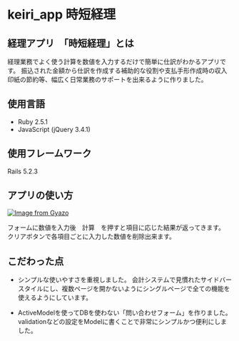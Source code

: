
# keiri_app 時短経理
## 経理アプリ　「時短経理」とは
経理業務でよく使う計算を数値を入力するだけで簡単に仕訳がわかるアプリです。
振込された金額から仕訳を作成する補助的な役割や支払手形作成時の収入印紙の節約等、幅広く日常業務のサポートを出来るように作りました。

## 使用言語
* Ruby 2.5.1
* JavaScript (jQuery 3.4.1)

## 使用フレームワーク
Rails 5.2.3

## アプリの使い方

[![Image from Gyazo](https://i.gyazo.com/e0d629c9b3fa3df8eff22b9591610dc0.gif)](https://gyazo.com/e0d629c9b3fa3df8eff22b9591610dc0)

フォームに数値を入力後　計算　を押すと項目に応じた結果が返ってきます。
クリアボタンで各項目ごとに入力した数値を削除出来ます。

## こだわった点
* シンプルな使いやすさを重視しました。
会計システムで見慣れたサイドバースタイルにし、複数ページを開かないようにシングルページで全ての機能を使えるようにしています。

* ActiveModelを使ってDBを使わない「問い合わせフォーム」を作りました。
validationなどの設定をModelに書くことで非常にシンプルかつ便利にしました。

